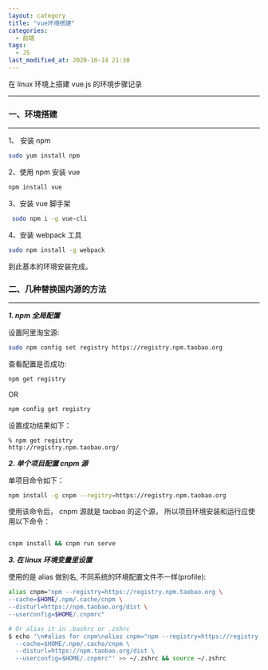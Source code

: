 ```yaml
---
layout: category
title: "vue环境搭建"
categories:
  - 前端
tags:
  - JS
last_modified_at: 2020-10-14 21:30
---
```


在 linux 环境上搭建 vue.js 的环境步骤记录

---

### 一、环境搭建

---

1、 安装 npm 

```bash
sudo yum install npm
```

2、使用 npm 安装 vue

```bash
npm install vue
```

3、安装 vue 脚手架

```bash
 sudo npm i -g vue-cli
```

4、安装 webpack 工具

```bash
sudo npm install -g webpack
```


到此基本的环境安装完成。

### 二、几种替换国内源的方法

---

***1. npm 全局配置***

设置阿里淘宝源:

```bash
sudo npm config set registry https://registry.npm.taobao.org
```

查看配置是否成功:

```bash
npm get registry
```

OR

```bash
npm config get registry
```

设置成功结果如下：

```
% npm get registry
http://registry.npm.taobao.org/
```

***2. 单个项目配置 cnpm 源***

单项目命令如下：

```bash
npm install -g cnpm --regitry=https://registry.npm.taobao.org
```

使用该命令后， cnpm 源就是 taobao 的这个源， 所以项目环境安装和运行应使用以下命令：

```bash

cnpm install && cnpm run serve

```

***3. 在 linux 环境变量里设置***

使用的是 alias 做别名, 不同系统的环境配置文件不一样(profile):

```bash
alias cnpm="npm --registry=https://registry.npm.taobao.org \
--cache=$HOME/.npm/.cache/cnpm \
--disturl=https://npm.taobao.org/dist \
--userconfig=$HOME/.cnpmrc"

# Or alias it in .bashrc or .zshrc
$ echo '\n#alias for cnpm\nalias cnpm="npm --registry=https://registry.npm.taobao.org \
  --cache=$HOME/.npm/.cache/cnpm \
  --disturl=https://npm.taobao.org/dist \
  --userconfig=$HOME/.cnpmrc"' >> ~/.zshrc && source ~/.zshrc
```


